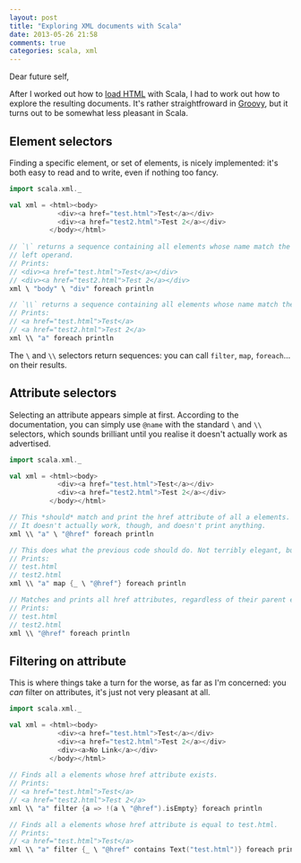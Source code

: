 ```yaml
---
layout: post
title: "Exploring XML documents with Scala"
date: 2013-05-26 21:58
comments: true
categories: scala, xml
---
```

Dear future self,

After I worked out how to [load HTML](/blog/2013/05/24/bridging-cyberneko-and-scala/) with Scala, I had to work out
how to explore the resulting documents. It's rather straightfroward in
[Groovy](2013/04/09/using-gpath-with-xmlslurper/), but it turns out to be somewhat less pleasant in Scala.

<!-- more -->



## Element selectors
Finding a specific element, or set of elements, is nicely implemented: it's both easy to read and to write, even if
nothing too fancy.

```scala
import scala.xml._

val xml = <html><body>
            <div><a href="test.html">Test</a></div>
            <div><a href="test2.html">Test 2</a></div>
          </body></html>
 
// `\` returns a sequence containing all elements whose name match the right operand and are direct descendants of the
// left operand.
// Prints:
// <div><a href="test.html">Test</a></div>
// <div><a href="test2.html">Test 2</a></div>
xml \ "body" \ "div" foreach println

// `\\` returns a sequence containing all elements whose name match the right operand, regardless of their depth.
// Prints:
// <a href="test.html">Test</a>
// <a href="test2.html">Test 2</a>
xml \\ "a" foreach println
```

The `\` and `\\` selectors return sequences: you can call `filter`, `map`, `foreach`... on their results.



## Attribute selectors
Selecting an attribute appears simple at first. According to the documentation, you can simply use `@name` with the
standard `\` and `\\` selectors, which sounds brilliant until you realise it doesn't actually work as advertised.

```scala
import scala.xml._

val xml = <html><body>
            <div><a href="test.html">Test</a></div>
            <div><a href="test2.html">Test 2</a></div>
          </body></html>

// This *should* match and print the href attribute of all a elements.
// It doesn't actually work, though, and doesn't print anything.
xml \\ "a" \ "@href" foreach println

// This does what the previous code should do. Not terribly elegant, but gets the job done.
// Prints:
// test.html
// test2.html
xml \\ "a" map {_ \ "@href"} foreach println

// Matches and prints all href attributes, regardless of their parent element.
// Prints:
// test.html
// test2.html
xml \\ "@href" foreach println

```


## Filtering on attribute
This is where things take a turn for the worse, as far as I'm concerned: you *can* filter on attributes, it's just not
very pleasant at all.

```scala
import scala.xml._

val xml = <html><body>
            <div><a href="test.html">Test</a></div>
            <div><a href="test2.html">Test 2</a></div>
            <div><a>No Link</a></div>
          </body></html>
 
// Finds all a elements whose href attribute exists.
// Prints:
// <a href="test.html">Test</a>
// <a href="test2.html">Test 2</a>
xml \\ "a" filter {a => !(a \ "@href").isEmpty} foreach println

// Finds all a elements whose href attribute is equal to test.html.
// Prints:
// <a href="test.html">Test</a>
xml \\ "a" filter {_ \ "@href" contains Text("test.html")} foreach println
```
